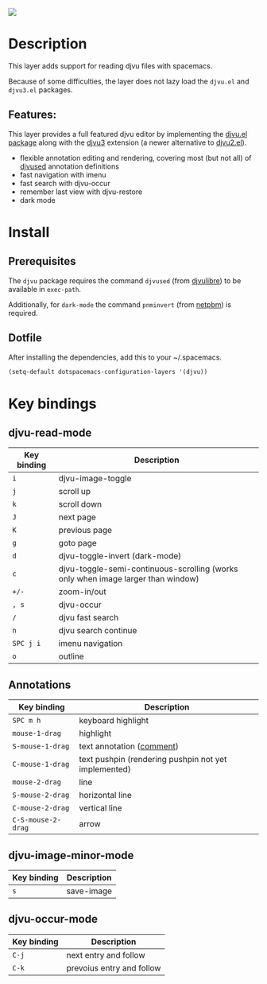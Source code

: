 ![](img/djvu-logo.svg)

# Description

This layer adds support for reading djvu files with spacemacs.

Because of some difficulties, the layer does not lazy load the `djvu.el`
and `djvu3.el` packages.

## Features:

This layer provides a full featured djvu editor by implementing the
[djvu.el package](https://github.com/dalanicolai/djvu2.el) along with
the [djvu3](https://github.com/dalanicolai/djvu3) extension (a newer
alternative to [djvu2.el](https://github.com/dalanicolai/djvu2.el)).

-   flexible annotation editing and rendering, covering most (but not
    all) of [djvused](https://linux.die.net/man/1/djvused) annotation
    definitions
-   fast navigation with imenu
-   fast search with djvu-occur
-   remember last view with djvu-restore
-   dark mode

# Install

## Prerequisites

The `djvu` package requires the command `djvused` (from
[djvulibre](http://djvu.sourceforge.net/)) to be available in
`exec-path`.

Additionally, for `dark-mode` the command `pnminvert` (from
[netpbm](http://netpbm.sourceforge.net/)) is required.

## Dotfile

After installing the dependencies, add this to your \~/.spacemacs.

``` commonlisp
(setq-default dotspacemacs-configuration-layers '(djvu))
```

# Key bindings

## djvu-read-mode

| Key binding | Description                                                                      |
|-------------|----------------------------------------------------------------------------------|
| `i`         | djvu-image-toggle                                                                |
| `j`         | scroll up                                                                        |
| `k`         | scroll down                                                                      |
| `J`         | next page                                                                        |
| `K`         | previous page                                                                    |
| `g`         | goto page                                                                        |
| `d`         | djvu-toggle-invert (dark-mode)                                                   |
| `c`         | djvu-toggle-semi-continuous-scrolling (works only when image larger than window) |
| `+/-`       | zoom-in/out                                                                      |
| `, s`       | djvu-occur                                                                       |
| `/`         | djvu fast search                                                                 |
| `n`         | djvu search continue                                                             |
| `SPC j i`   | imenu navigation                                                                 |
| `o`         | outline                                                                          |

## Annotations

| Key binding        | Description                                                                |
|--------------------|----------------------------------------------------------------------------|
| `SPC m h`          | keyboard highlight                                                         |
| `mouse-1-drag`     | highlight                                                                  |
| `S-mouse-1-drag`   | text annotation ([comment](https://github.com/dalanicolai/djvu3#comments)) |
| `C-mouse-1-drag`   | text pushpin (rendering pushpin not yet implemented)                       |
| `mouse-2-drag`     | line                                                                       |
| `S-mouse-2-drag`   | horizontal line                                                            |
| `C-mouse-2-drag`   | vertical line                                                              |
| `C-S-mouse-2-drag` | arrow                                                                      |

## djvu-image-minor-mode

| Key binding | Description |
|-------------|-------------|
| `s`         | save-image  |

## djvu-occur-mode

| Key binding | Description               |
|-------------|---------------------------|
| `C-j`       | next entry and follow     |
| `C-k`       | prevoius entry and follow |
